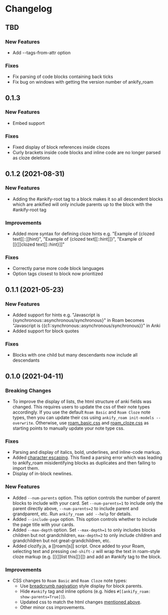 # Changelog

## TBD

### New Features
- Add --tags-from-attr option
### Fixes
- Fix parsing of code blocks containing back ticks
- Fix bug on windows with getting the version number of ankify_roam

## 0.1.3

### New Features
- Embed support

### Fixes
- Fixed display of block references inside clozes
- Curly brackets inside code blocks and inline code are no longer parsed as cloze deletions

## 0.1.2 (2021-08-31)

### New Features
- Adding the #ankify-root tag to a block makes it so all descendent blocks which are ankified will only include parents up to the block with the #ankify-root tag

### Improvements
- Added more syntax for defining cloze hints e.g. "Example of {clozed text[[::]]hint}", "Example of {clozed text[[::hint]]}", "Example of [[{]]clozed text[[::hint}]]"

### Fixes
- Correctly parse more code block languages
- Option tags closest to block now prioritized

## 0.1.1 (2021-05-23)

### New Features
- Added support for hints e.g. "Javascript is {synchronous::asynchronous/synchronous}" in Roam becomes "Javascript is {{c1::synchronous::asynchronous/synchronous}}" in Anki
- Added support for block quotes

### Fixes
- Blocks with one child but many descendants now include all descendants 

## 0.1.0 (2021-04-11)

### Breaking Changes
- To improve the display of lists, the html structure of anki fields was changed. This requires users to update the css of their note types accordingly. If you use the default `Roam Basic` and `Roam Cloze` note types, then you can update their css using `ankify_roam init-models --overwrite`. Otherwise, use [roam_basic.css](css/roam_basic.css) and [roam_cloze.css](css/roam_cloze.css) as starting points to manually update your note type css.

### Fixes
- Parsing and display of italics, bold, underlines, and inline-code markup.
- Added [character escaping](https://www.w3.org/International/questions/qa-escapes#use). This fixed a parsing error which was leading to ankify_roam misidentifying blocks as duplicates and then failing to import them. 
- Display of in-block newlines.

### New Features
- Added `--num-parents` option. This option controls the number of parent blocks to include with your card. Set `--num-parents=1` to include only the parent directly above, `--num-parents=2` to include parent and grandparent, etc. Run `ankify_roam add --help` for details.
- Added `--include-page` option. This option controls whether to include the page title with your cards.
- Added `--max-depth` option. Set `--max-depth=1` to only includes blocks children but not grandchildren, `max-depth=2` to only include children and grandchildren but not great-grandchildren, etc. 
- Added clozify.js, a [[roam/js]] script. Once added to your Roam, selecting text and pressing `cmd-shift-z` will wrap the text in roam-style cloze markup (e.g. [[{]]list this[[}]]) and add an #ankify tag to the block.  

### Improvements
- CSS changes to `Roam Basic` and `Roam Cloze` note types:
    - Use [breadcrumb nagivation](https://www.w3schools.com/howto/howto_css_breadcrumbs.asp) style display for block parents.
    - Hide `#ankify` tag and inline options (e.g. hides `#[[ankify_roam: show-parents=True]]`).
    - Updated css to match the html changes [mentioned above](#Breaking-Changes).
    - Other minor css improvements.
